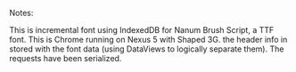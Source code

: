 Notes:

This is incremental font using IndexedDB for Nanum Brush Script, a TTF font.
This is Chrome running on Nexus 5 with Shaped 3G.
the header info in stored with the font data (using DataViews to logically separate them).
The requests have been serialized.

